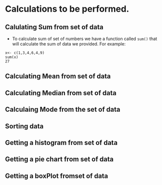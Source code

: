 # Calculations to be performed.

## Calulating Sum from set of data
- To calculate sum of set of numbers we have a function called ```sum()``` that will calculate the sum of data we provided. For example:
```
x<- c(1,3,4,6,4,9)
sum(x)
27 
```
## Calculating Mean from set of data
## Calculating Median from set of data
## Calculaing Mode from the set of data
## Sorting data

## Getting a histogram from set of data
## Getting a pie chart from set of data
## Getting a boxPlot fromset of data

